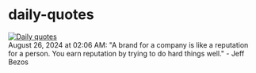 # daily-quotes
[![Daily quotes](https://github.com/ceepu8/daily-quotes/actions/workflows/daily-quote.yml/badge.svg)](https://github.com/ceepu8/daily-quotes/actions/workflows/daily-quote.yml)<br/>
August 26, 2024 at 02:06 AM: "A brand for a company is like a reputation for a person. You earn reputation by trying to do hard things well." - Jeff Bezos
